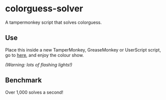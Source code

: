 # colorguess-solver
A tampermonkey script that solves colorguess.

## Use

Place this inside a new TamperMonkey, GreaseMonkey or UserScript script, go to [here](https://werdl.github.io/colorguess/), and enjoy the colour show.

*(Warning: lots of flashing lights!)*

## Benchmark

Over 1,000 solves a second!
